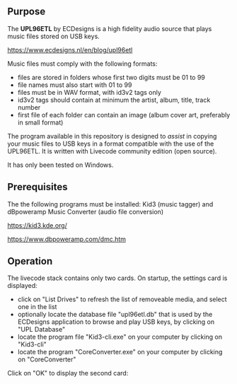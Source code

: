 
## Purpose

The **UPL96ETL** by ECDesigns is a high fidelity audio source that plays music files stored on USB keys.

https://www.ecdesigns.nl/en/blog/upl96etl

Music files must comply with the following formats:

- files are stored in folders whose first two digits must be 01 to 99
- file names must also start with 01 to 99
- files must be in WAV format, with id3v2 tags only
- id3v2 tags should contain at minimum the artist, album, title, track number
- first file of each folder can contain an image (album cover art, preferably in small format)

The program available in this repository is designed to *assist* in copying your music files to USB keys in a format compatible with the use of the UPL96ETL. It is written with Livecode community edition (open source).

It has only been tested on Windows.


## Prerequisites

The  the following programs must be installed: Kid3 (music tagger) and dBpoweramp Music Converter (audio file conversion)

https://kid3.kde.org/
    
https://www.dbpoweramp.com/dmc.htm

## Operation

The livecode stack contains only two cards. On startup, the settings card is displayed:

- click on "List Drives" to refresh the list of removeable media, and select one in the list
- optionally locate the database file "upl96etl.db" that is used by the ECDesigns application to browse and play USB keys, by clicking on "UPL Database"
- locate the program file "Kid3-cli.exe" on your computer by clicking on "Kid3-cli"
- locate the program "CoreConverter.exe" on your computer by clicking on "CoreConverter"

Click on "OK" to display the second card:








